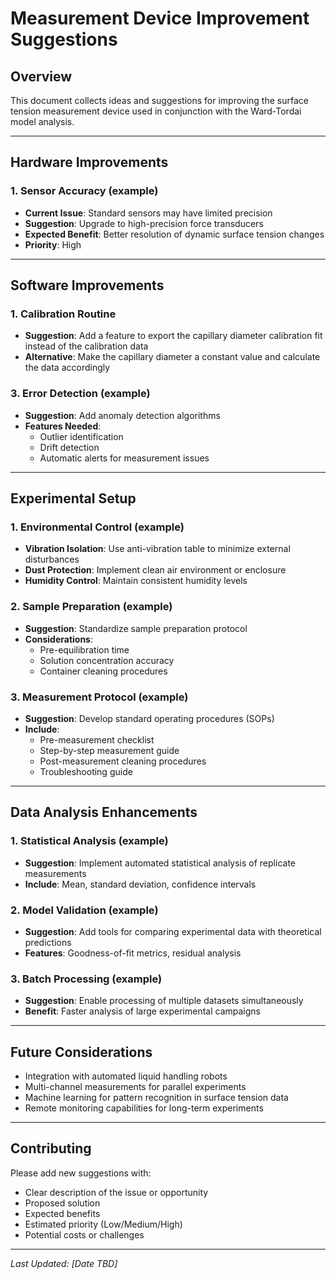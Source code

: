 # Measurement Device Improvement Suggestions

## Overview
This document collects ideas and suggestions for improving the surface tension measurement device used in conjunction with the Ward-Tordai model analysis.

---

## Hardware Improvements

### 1. Sensor Accuracy (example)
- **Current Issue**: Standard sensors may have limited precision
- **Suggestion**: Upgrade to high-precision force transducers
- **Expected Benefit**: Better resolution of dynamic surface tension changes
- **Priority**: High

---

## Software Improvements

### 1. Calibration Routine
- **Suggestion**: Add a feature to export the capillary diameter calibration fit instead of the calibration data
- **Alternative**: Make the capillary diameter a constant value and calculate the data accordingly

### 3. Error Detection (example)
- **Suggestion**: Add anomaly detection algorithms
- **Features Needed**:
  - Outlier identification
  - Drift detection
  - Automatic alerts for measurement issues

---

## Experimental Setup 

### 1. Environmental Control (example)
- **Vibration Isolation**: Use anti-vibration table to minimize external disturbances
- **Dust Protection**: Implement clean air environment or enclosure
- **Humidity Control**: Maintain consistent humidity levels

### 2. Sample Preparation (example)
- **Suggestion**: Standardize sample preparation protocol
- **Considerations**:
  - Pre-equilibration time
  - Solution concentration accuracy
  - Container cleaning procedures

### 3. Measurement Protocol (example)
- **Suggestion**: Develop standard operating procedures (SOPs)
- **Include**:
  - Pre-measurement checklist
  - Step-by-step measurement guide
  - Post-measurement cleaning procedures
  - Troubleshooting guide

---

## Data Analysis Enhancements

### 1. Statistical Analysis (example)
- **Suggestion**: Implement automated statistical analysis of replicate measurements
- **Include**: Mean, standard deviation, confidence intervals

### 2. Model Validation (example)
- **Suggestion**: Add tools for comparing experimental data with theoretical predictions
- **Features**: Goodness-of-fit metrics, residual analysis

### 3. Batch Processing (example)
- **Suggestion**: Enable processing of multiple datasets simultaneously
- **Benefit**: Faster analysis of large experimental campaigns

---


## Future Considerations

- Integration with automated liquid handling robots
- Multi-channel measurements for parallel experiments
- Machine learning for pattern recognition in surface tension data
- Remote monitoring capabilities for long-term experiments

---

## Contributing

Please add new suggestions with:
- Clear description of the issue or opportunity
- Proposed solution
- Expected benefits
- Estimated priority (Low/Medium/High)
- Potential costs or challenges

---

*Last Updated: [Date TBD]*
